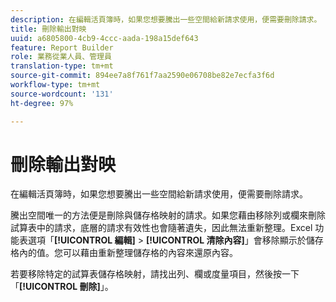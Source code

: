```yaml
---
description: 在編輯活頁簿時，如果您想要騰出一些空間給新請求使用，便需要刪除請求。
title: 刪除輸出對映
uuid: a6805800-4cb9-4ccc-aada-198a15def643
feature: Report Builder
role: 業務從業人員、管理員
translation-type: tm+mt
source-git-commit: 894ee7a8f761f7aa2590e06708be82e7ecfa3f6d
workflow-type: tm+mt
source-wordcount: '131'
ht-degree: 97%

---
```



# 刪除輸出對映

在編輯活頁簿時，如果您想要騰出一些空間給新請求使用，便需要刪除請求。

騰出空間唯一的方法便是刪除與儲存格映射的請求。如果您藉由移除列或欄來刪除試算表中的請求，底層的請求有效性也會隨著遺失，因此無法重新整理。Excel 功能表選項「**[!UICONTROL 編輯]** > **[!UICONTROL 清除內容]**」會移除顯示於儲存格內的值。您可以藉由重新整理儲存格的內容來還原內容。

若要移除特定的試算表儲存格映射，請找出列、欄或度量項目，然後按一下「**[!UICONTROL 刪除]**」。
